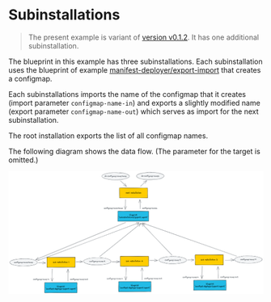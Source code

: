 # Subinstallations

> The present example is variant of [version v0.1.2](../v0.1.2). It has one additional subinstallation.

The blueprint in this example has three subinstallations.
Each subinstallation uses the blueprint of example 
[manifest-deployer/export-import](../../manifest-deployer/export-import)
that creates a configmap.

Each subinstallations imports the name of the configmap that it creates (import parameter `configmap-name-in`)
and exports a slightly modified name (export parameter `configmap-name-out`) which serves as import for the next
subinstallation.

The root installation exports the list of all configmap names. 

The following diagram shows the data flow. (The parameter for the target is omitted.)

![export-import-3](./images/export-import-3.png)
